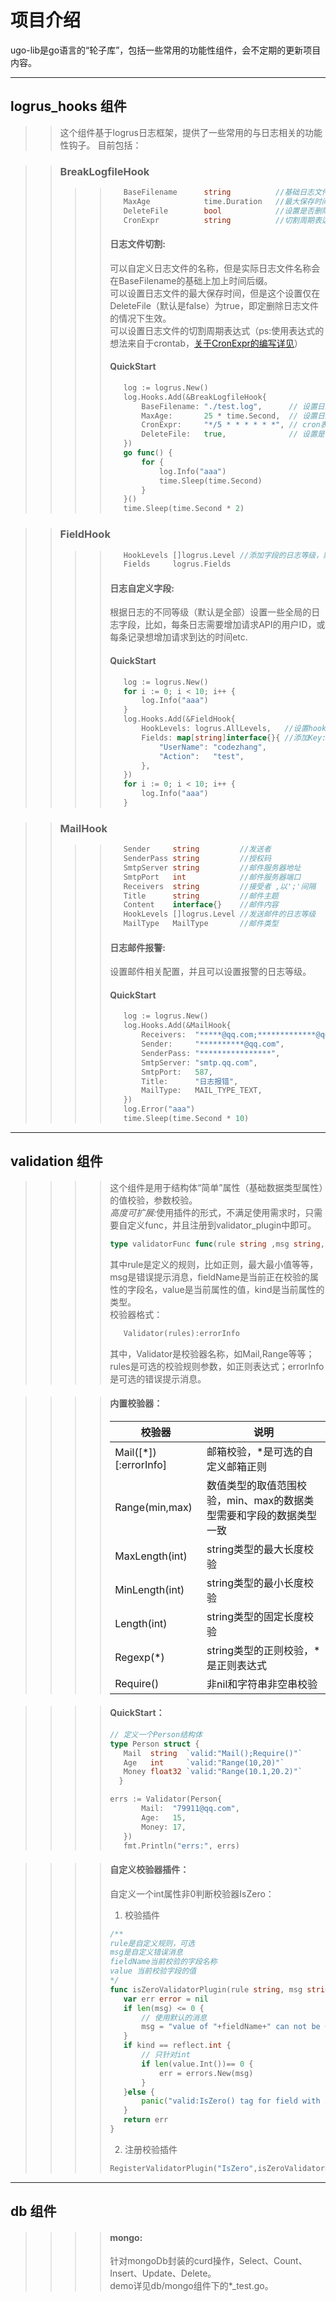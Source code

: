 # 项目介绍
ugo-lib是go语言的“轮子库”，包括一些常用的功能性组件，会不定期的更新项目内容。
***
## logrus_hooks 组件
>>这个组件基于logrus日志框架，提供了一些常用的与日志相关的功能性钩子。
>>目前包括：

>>### BreakLogfileHook
>>>>```Go
>>>>    BaseFilename      string          //基础日志文件名称
>>>>    MaxAge            time.Duration   //最大保存时间
>>>>    DeleteFile        bool            //设置是否删除文件
>>>>    CronExpr          string          //切割周期表达式
>>>>```
>>>>#### 日志文件切割:<br>
>>>> 可以自定义日志文件的名称，但是实际日志文件名称会在BaseFilename的基础上加上时间后缀。<br>
可以设置日志文件的最大保存时间，但是这个设置仅在DeleteFile（默认是false）为true，即定删除日志文件的情况下生效。<br>
可以设置日志文件的切割周期表达式（ps:使用表达式的想法来自于crontab，[关于CronExpr的编写详见](https://github.com/gorhill/cronexpr)）<br>
>>>>#### QuickStart
>>>>```Go
>>>>	log := logrus.New()
>>>>	log.Hooks.Add(&BreakLogfileHook{
>>>>		BaseFilename: "./test.log",      // 设置日志文件基础名称  包括路径  手动建立文件夹路径
>>>>		MaxAge:       25 * time.Second,  // 设置日志文件最大存在时长
>>>>		CronExpr:     "*/5 * * * * * *", // cron表达式，每五秒钟切割一次
>>>>		DeleteFile:   true,              // 设置是否删除日志文件 默认false不删除，不删除的情况下，MaxAge的值不生效
>>>>	})
>>>>	go func() {
>>>>		for {
>>>>			log.Info("aaa")
>>>>			time.Sleep(time.Second)
>>>>		}
>>>>	}()
>>>>	time.Sleep(time.Second * 2)
>>>>```

>>### FieldHook
>>>>```Go
>>>>	HookLevels []logrus.Level //添加字段的日志等级，默认为全部
>>>>	Fields     logrus.Fields
>>>>```
>>>>#### 日志自定义字段:<br>
>>>>根据日志的不同等级（默认是全部）设置一些全局的日志字段，比如，每条日志需要增加请求API的用户ID，或每条记录想增加请求到达的时间etc.<br>
>>>>#### QuickStart
>>>>```Go
>>>>	log := logrus.New()
>>>>	for i := 0; i < 10; i++ {
>>>>		log.Info("aaa")
>>>>	}
>>>>	log.Hooks.Add(&FieldHook{
>>>>		HookLevels: logrus.AllLevels,   //设置hook的生效日志等级
>>>>		Fields: map[string]interface{}{ //添加Key:value
>>>>			"UserName": "codezhang",
>>>>			"Action":   "test",
>>>>		},
>>>>	})
>>>>	for i := 0; i < 10; i++ {
>>>>		log.Info("aaa")
>>>>	}
>>>>```

>>### MailHook
>>>>```Go
>>>>	Sender     string         //发送者
>>>>	SenderPass string         //授权码
>>>>	SmtpServer string         //邮件服务器地址
>>>>	SmtpPort   int            //邮件服务器端口
>>>>	Receivers  string         //接受者 ,以';'间隔
>>>>	Title      string         //邮件主题
>>>>	Content    interface{}    //邮件内容
>>>>	HookLevels []logrus.Level //发送邮件的日志等级
>>>>	MailType   MailType       //邮件类型
>>>>```
>>>>#### 日志邮件报警:<br>
>>>>设置邮件相关配置，并且可以设置报警的日志等级。
>>>>#### QuickStart
>>>>```Go
>>>>	log := logrus.New()
>>>>	log.Hooks.Add(&MailHook{
>>>>		Receivers:  "*****@qq.com;*************@qq.com", //设置接受邮件，多个邮件使用;间隔
>>>>		Sender:     "**********@qq.com",                 //设置发送邮件
>>>>		SenderPass: "****************",                  //设置授权码
>>>>		SmtpServer: "smtp.qq.com",                       //smtp服务器地址
>>>>		SmtpPort:   587,                                 //smtp服务器端口
>>>>		Title:      "日志报错",                            //设置邮件主题
>>>>		MailType:   MAIL_TYPE_TEXT,                      //设置邮件内容类型
>>>>	})
>>>>	log.Error("aaa")
>>>>	time.Sleep(time.Second * 10)
>>>>```
***
## validation 组件
>>>> 这个组件是用于结构体“简单”属性（基础数据类型属性）的值校验，参数校验。<br>
<em>高度可扩展:</em>使用插件的形式，不满足使用需求时，只需要自定义func，并且注册到validator_plugin中即可。
>>>>```Go
>>>>type validatorFunc func(rule string ,msg string,fieldName string, value reflect.Value,kind reflect.Kind)(error)
>>>>```
>>>>其中rule是定义的规则，比如正则，最大最小值等等，msg是错误提示消息，fieldName是当前正在校验的属性的字段名，value是当前属性的值，kind是当前属性的类型。<br>
校验器格式：
>>>>```Go
>>>>    Validator(rules):errorInfo
>>>>```
>>>>其中，Validator是校验器名称，如Mail,Range等等；rules是可选的校验规则参数，如正则表达式；errorInfo是可选的错误提示消息。

>>>>#### 内置校验器：
>>>>|    校验器                  | 说明 |
>>>>| --------------------------| --- |
>>>>| Mail(\[*\])\[:errorInfo\] |  邮箱校验，*是可选的自定义邮箱正则 |
>>>>| Range(min,max)            |  数值类型的取值范围校验，min、max的数据类型需要和字段的数据类型一致 |
>>>>| MaxLength(int)            | string类型的最大长度校验 |
>>>>| MinLength(int)            | string类型的最小长度校验 |
>>>>| Length(int)               | string类型的固定长度校验 |
>>>>| Regexp(*)                 | string类型的正则校验，*是正则表达式|
>>>>| Require()                 | 非nil和字符串非空串校验|

>>>>#### QuickStart：
>>>>```Go
>>>> // 定义一个Person结构体
>>>> type Person struct {
>>>>   	Mail  string  `valid:"Mail();Require()"`
>>>>   	Age   int     `valid:"Range(10,20)"`
>>>>   	Money float32 `valid:"Range(10.1,20.2)"`
>>>>   }
>>>>```
>>>>```Go
>>>>errs := Validator(Person{
>>>>    	Mail:  "79911@qq.com",
>>>>    	Age:   15,
>>>>    	Money: 17,
>>>>    })
>>>>    fmt.Println("errs:", errs)
>>>>```

>>>>#### 自定义校验器插件：
>>>>自定义一个int属性非0判断校验器IsZero：
>>>>1. 校验插件
>>>>```Go
>>>>/**
>>>> rule是自定义规则，可选
>>>> msg是自定义错误消息
>>>> fieldName当前校验的字段名称
>>>> value 当前校验字段的值
>>>> */
>>>>func isZeroValidatorPlugin(rule string, msg string, fieldName string, value reflect.Value, kind reflect.Kind) error {
>>>>	var err error = nil
>>>>	if len(msg) <= 0 {
>>>>    	// 使用默认的消息
>>>>    	msg = "value of "+fieldName+" can not be 0"
>>>>    }
>>>>    if kind == reflect.int {
>>>>    	// 只针对int
>>>>    	if len(value.Int())== 0 {
>>>>    		err = errors.New(msg)
>>>>    	}
>>>>    }else {
>>>>    	panic("valid:IsZero() tag for field with int type,but filed named "+fieldName+" is "+kind.String())
>>>>  	}
>>>>	return err
>>>>}
>>>>```
>>>>2. 注册校验插件
>>>>```Go
>>>> RegisterValidatorPlugin("IsZero",isZeroValidatorPlugin)
>>>>```
***
## db 组件
>>>>#### mongo:<br>
>>>>针对mongoDb封装的curd操作，Select、Count、Insert、Update、Delete。<br>
>>>>demo详见db/mongo组件下的*_test.go。
